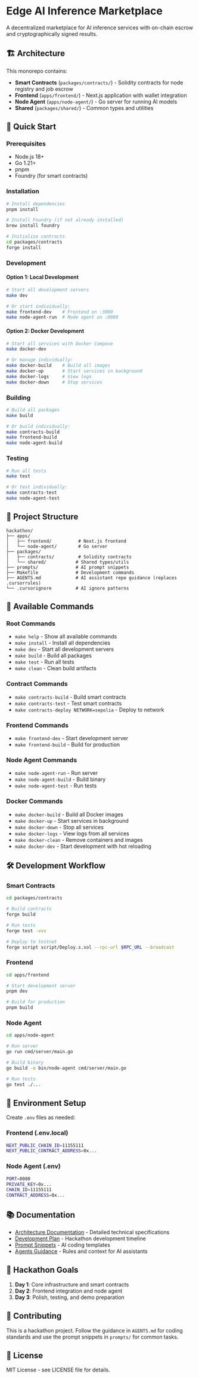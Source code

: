# Edge AI Inference Marketplace

A decentralized marketplace for AI inference services with on-chain escrow and cryptographically signed results.

## 🏗️ Architecture

This monorepo contains:

- **Smart Contracts** (`packages/contracts/`) - Solidity contracts for node registry and job escrow
- **Frontend** (`apps/frontend/`) - Next.js application with wallet integration
- **Node Agent** (`apps/node-agent/`) - Go server for running AI models
- **Shared** (`packages/shared/`) - Common types and utilities

## 🚀 Quick Start

### Prerequisites

- Node.js 18+
- Go 1.21+
- pnpm
- Foundry (for smart contracts)

### Installation

```bash
# Install dependencies
pnpm install

# Install Foundry (if not already installed)
brew install foundry

# Initialize contracts
cd packages/contracts
forge install
```

### Development

#### Option 1: Local Development
```bash
# Start all development servers
make dev

# Or start individually:
make frontend-dev    # Frontend on :3000
make node-agent-run  # Node agent on :8080
```

#### Option 2: Docker Development
```bash
# Start all services with Docker Compose
make docker-dev

# Or manage individually:
make docker-build    # Build all images
make docker-up       # Start services in background
make docker-logs     # View logs
make docker-down     # Stop services
```

### Building

```bash
# Build all packages
make build

# Or build individually:
make contracts-build
make frontend-build
make node-agent-build
```

### Testing

```bash
# Run all tests
make test

# Or test individually:
make contracts-test
make node-agent-test
```

## 📁 Project Structure

```
hackathon/
├── apps/
│   ├── frontend/          # Next.js frontend
│   └── node-agent/        # Go server
├── packages/
│   ├── contracts/         # Solidity contracts
│   └── shared/           # Shared types/utils
├── prompts/              # AI prompt snippets
├── Makefile              # Development commands
├── AGENTS.md             # AI assistant repo guidance (replaces .cursorrules)
└── .cursorignore         # AI ignore patterns
```

## 🔧 Available Commands

### Root Commands
- `make help` - Show all available commands
- `make install` - Install all dependencies
- `make dev` - Start all development servers
- `make build` - Build all packages
- `make test` - Run all tests
- `make clean` - Clean build artifacts

### Contract Commands
- `make contracts-build` - Build smart contracts
- `make contracts-test` - Test smart contracts
- `make contracts-deploy NETWORK=sepolia` - Deploy to network

### Frontend Commands
- `make frontend-dev` - Start development server
- `make frontend-build` - Build for production

### Node Agent Commands
- `make node-agent-run` - Run server
- `make node-agent-build` - Build binary
- `make node-agent-test` - Run tests

### Docker Commands
- `make docker-build` - Build all Docker images
- `make docker-up` - Start services in background
- `make docker-down` - Stop all services
- `make docker-logs` - View logs from all services
- `make docker-clean` - Remove containers and images
- `make docker-dev` - Start development with hot reloading

## 🛠️ Development Workflow

### Smart Contracts

```bash
cd packages/contracts

# Build contracts
forge build

# Run tests
forge test -vvv

# Deploy to testnet
forge script script/Deploy.s.sol --rpc-url $RPC_URL --broadcast
```

### Frontend

```bash
cd apps/frontend

# Start development server
pnpm dev

# Build for production
pnpm build
```

### Node Agent

```bash
cd apps/node-agent

# Run server
go run cmd/server/main.go

# Build binary
go build -o bin/node-agent cmd/server/main.go

# Run tests
go test ./...
```

## 🔐 Environment Setup

Create `.env` files as needed:

### Frontend (.env.local)
```bash
NEXT_PUBLIC_CHAIN_ID=11155111
NEXT_PUBLIC_CONTRACT_ADDRESS=0x...
```

### Node Agent (.env)
```bash
PORT=8080
PRIVATE_KEY=0x...
CHAIN_ID=11155111
CONTRACT_ADDRESS=0x...
```

## 📚 Documentation

- [Architecture Documentation](./ARCHITECTURE.md) - Detailed technical specifications
- [Development Plan](./PLAN.md) - Hackathon development timeline
- [Prompt Snippets](./prompts/) - AI coding templates
- [Agents Guidance](./AGENTS.md) - Rules and context for AI assistants

## 🎯 Hackathon Goals

1. **Day 1**: Core infrastructure and smart contracts
2. **Day 2**: Frontend integration and node agent
3. **Day 3**: Polish, testing, and demo preparation

## 🤝 Contributing

This is a hackathon project. Follow the guidance in `AGENTS.md` for coding standards and use the prompt snippets in `prompts/` for common tasks.

## 📄 License

MIT License - see LICENSE file for details.
